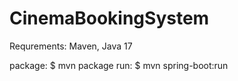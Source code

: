 # CinemaBookingSystem

Requrements: Maven, Java 17

package:    $ mvn package
run:        $ mvn spring-boot:run